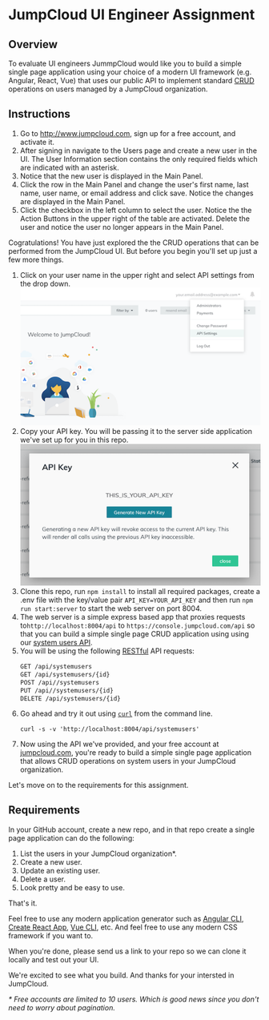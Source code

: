 # JumpCloud UI Engineer Assignment

## Overview

To evaluate UI engineers JummpCloud would like you to build a simple single page application
using your choice of a modern UI framework (e.g. Angular, React, Vue) that uses our public
API to implement standard [CRUD](https://en.wikipedia.org/wiki/Create,_read,_update_and_delete)
operations on users managed by a JumpCloud organization.

## Instructions

1. Go to http://www.jumpcloud.com, sign up for a free account, and activate it.
2. After signing in navigate to the Users page and create a new user in the UI. The User Information
   section contains the only required fields which are indicated with an asterisk.
3. Notice that the new user is displayed in the Main Panel.
4. Click the row in the Main Panel and change the user's first name, last name, user name, or email
   address and click save. Notice the changes are displayed in the Main Panel.
5. Click the checkbox in the left column to select the user. Notice the the Action Buttons in the
   upper right of the table are activated. Delete the user and notice the user no longer appears in
   the Main Panel.

Cogratulations! You have just explored the the CRUD operations that can be performed from the JumpCloud
UI. But before you begin you'll set up just a few more things.

1. Click on your user name in the upper right and select API settings from the drop down.
   ![API Settings](api-settings-dropdown.png)
2. Copy your API key. You will be passing it to the server side application we've set up for you in this repo.
   ![API Key](api-key.png)
3. Clone this repo, run `npm install` to install all required packages, create a .env file with the key/value
   pair `API_KEY=YOUR_API_KEY` and then run `npm run start:server` to start the web server on port 8004.
4. The web server is a simple express based app that proxies requests to`http://localhost:8004/api` to
   `https://console.jumpcloud.com/api` so that you can build a simple single page CRUD application using
   using our [system users API](https://docs.jumpcloud.com/1.0/systemusers).
5. You will be using the following [RESTful](https://en.wikipedia.org/wiki/Representational_state_transfer)
   API requests:
   ```http
   GET /api/systemusers
   GET /api/systemusers/{id}
   POST /api//systemusers
   PUT /api//systemusers/{id}
   DELETE /api/systemusers/{id}
   ```
6. Go ahead and try it out using [`curl`](https://curl.haxx.se/) from the command line.
   ```shell
   curl -s -v 'http://localhost:8004/api/systemusers'
   ```
7. Now using the API we've provided, and your free account at [jumpcloud.com](http://www.jumpcloud.com),
   you're ready to build a simple single page application that allows CRUD operations on system users in
   your JumpCloud organization.

Let's move on to the requirements for this assignment.

## Requirements

In your GitHub account, create a new repo, and in that repo create a single page application can do
the following:

1. List the users in your JumpCloud organization\*.
2. Create a new user.
3. Update an existing user.
4. Delete a user.
5. Look pretty and be easy to use.

That's it.

Feel free to use any modern application generator such as [Angular CLI](https://cli.angular.io/),
[Create React App](https://facebook.github.io/create-react-app/), [Vue CLI](https://cli.vuejs.org/), etc.
And feel free to use any modern CSS framework if you want to.

When you're done, please send us a link to your repo so we can clone it locally and test out
your UI.

We're excited to see what you build. And thanks for your intersted in JumpCloud.

_* Free accounts are limited to 10 users. Which is good news since you don't need to worry about pagination._
